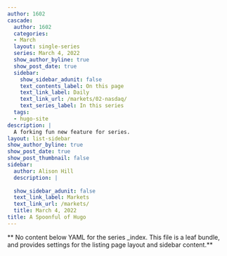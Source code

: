 ```yaml
---
author: 1602
cascade:
  author: 1602
  categories:
  - March
  layout: single-series
  series: March 4, 2022
  show_author_byline: true
  show_post_date: true
  sidebar:
    show_sidebar_adunit: false
    text_contents_label: On this page
    text_link_label: Daily
    text_link_url: /markets/02-nasdaq/
    text_series_label: In this series
  tags:
  - hugo-site
description: |
  A forking fun new feature for series.
layout: list-sidebar
show_author_byline: true
show_post_date: true
show_post_thumbnail: false
sidebar:
  author: Alison Hill
  description: |
   
  show_sidebar_adunit: false
  text_link_label: Markets
  text_link_url: /markets/
  title: March 4, 2022
title: A Spoonful of Hugo
---
```


** No content below YAML for the series _index. This file is a leaf bundle, and provides settings for the listing page layout and sidebar content.**
